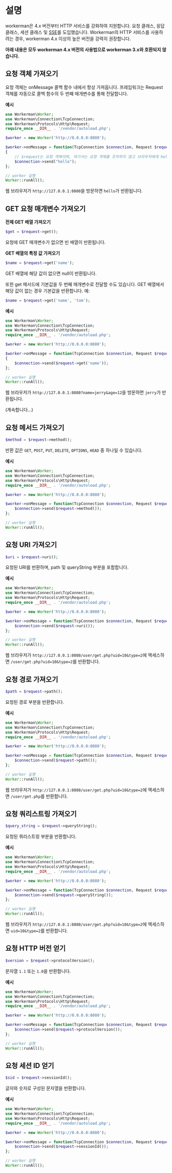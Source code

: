 # 설명
workerman은 4.x 버전부터 HTTP 서비스를 강화하여 지원합니다. 요청 클래스, 응답 클래스, 세션 클래스 및 [SSE](SSE.md)를 도입했습니다. Workerman의 HTTP 서비스를 사용하려는 경우, workerman 4.x 이상의 높은 버전을 강력히 권장합니다.

**아래 내용은 모두 workerman 4.x 버전의 사용법으로 workerman 3.x와 호환되지 않습니다.**

## 요청 객체 가져오기
요청 객체는 onMessage 콜백 함수 내에서 항상 가져옵니다. 프레임워크는 Request 객체를 자동으로 콜백 함수의 두 번째 매개변수를 통해 전달합니다.

**예시**
```php
use Workerman\Worker;
use Workerman\Connection\TcpConnection;
use Workerman\Protocols\Http\Request;
require_once __DIR__ . '/vendor/autoload.php';

$worker = new Worker('http://0.0.0.0:8080');

$worker->onMessage = function(TcpConnection $connection, Request $request)
{
    // $request는 요청 객체이며, 여기서는 요청 객체를 조작하지 않고 브라우저에게 hello를 반환합니다.
    $connection->send("hello");
};

// worker 실행
Worker::runAll();
```

웹 브라우저가 `http://127.0.0.1:8080`을 방문하면 `hello`가 반환됩니다.

## GET 요청 매개변수 가져오기

**전체 GET 배열 가져오기**
```php
$get = $request->get();
```
요청에 GET 매개변수가 없으면 빈 배열이 반환됩니다.

**GET 배열의 특정 값 가져오기**
```php
$name = $request->get('name');
```
GET 배열에 해당 값이 없으면 null이 반환됩니다.

또한 get 메서드에 기본값을 두 번째 매개변수로 전달할 수도 있습니다. GET 배열에서 해당 값이 없는 경우 기본값을 반환합니다. 예:
```php
$name = $request->get('name', 'tom');
```

**예시**
```php
use Workerman\Worker;
use Workerman\Connection\TcpConnection;
use Workerman\Protocols\Http\Request;
require_once __DIR__ . '/vendor/autoload.php';

$worker = new Worker('http://0.0.0.0:8080');

$worker->onMessage = function(TcpConnection $connection, Request $request)
{
    $connection->send($request->get('name'));
};

// worker 실행
Worker::runAll();
```

웹 브라우저가 `http://127.0.0.1:8080?name=jerry&age=12`을 방문하면 `jerry`가 반환됩니다.

(계속합니다...)
## 요청 메서드 가져오기
```php
$method = $request->method();
```
반환 값은 `GET`, `POST`, `PUT`, `DELETE`, `OPTIONS`, `HEAD` 중 하나일 수 있습니다.

**예시**
```php
use Workerman\Worker;
use Workerman\Connection\TcpConnection;
use Workerman\Protocols\Http\Request;
require_once __DIR__ . '/vendor/autoload.php';

$worker = new Worker('http://0.0.0.0:8080');

$worker->onMessage = function(TcpConnection $connection, Request $request) {
    $connection->send($request->method());
};

// worker 실행
Worker::runAll();
```

## 요청 URI 가져오기
```php
$uri = $request->uri();
```
요청된 URI를 반환하며, path 및 queryString 부분을 포함합니다.

**예시**
```php
use Workerman\Worker;
use Workerman\Connection\TcpConnection;
use Workerman\Protocols\Http\Request;
require_once __DIR__ . '/vendor/autoload.php';

$worker = new Worker('http://0.0.0.0:8080');

$worker->onMessage = function(TcpConnection $connection, Request $request) {
    $connection->send($request->uri());
};

// worker 실행
Worker::runAll();
```
웹 브라우저가 `http://127.0.0.1:8080/user/get.php?uid=10&type=2`에 액세스하면 `/user/get.php?uid=10&type=2`를 반환합니다.

## 요청 경로 가져오기
```php
$path = $request->path();
```
요청된 경로 부분을 반환합니다.

**예시**
```php
use Workerman\Worker;
use Workerman\Connection\TcpConnection;
use Workerman\Protocols\Http\Request;
require_once __DIR__ . '/vendor/autoload.php';

$worker = new Worker('http://0.0.0.0:8080');

$worker->onMessage = function(TcpConnection $connection, Request $request) {
    $connection->send($request->path());
};

// worker 실행
Worker::runAll();
```
웹 브라우저가 `http://127.0.0.1:8080/user/get.php?uid=10&type=2`에 액세스하면 `/user/get.php`를 반환합니다.

## 요청 쿼리스트링 가져오기
```php
$query_string = $request->queryString();
```
요청된 쿼리스트링 부분을 반환합니다.

**예시**
```php
use Workerman\Worker;
use Workerman\Connection\TcpConnection;
use Workerman\Protocols\Http\Request;
require_once __DIR__ . '/vendor/autoload.php';

$worker = new Worker('http://0.0.0.0:8080');

$worker->onMessage = function(TcpConnection $connection, Request $request) {
    $connection->send($request->queryString());
};

// worker 실행
Worker::runAll();
```
웹 브라우저가 `http://127.0.0.1:8080/user/get.php?uid=10&type=2`에 액세스하면 `uid=10&type=2`를 반환합니다.

## 요청 HTTP 버전 얻기
```php
$version = $request->protocolVersion();
```
문자열 `1.1` 또는 `1.0`을 반환합니다.

**예시**
```php
use Workerman\Worker;
use Workerman\Connection\TcpConnection;
use Workerman\Protocols\Http\Request;
require_once __DIR__ . '/vendor/autoload.php';

$worker = new Worker('http://0.0.0.0:8080');

$worker->onMessage = function(TcpConnection $connection, Request $request) {
    $connection->send($request->protocolVersion());
};

// worker 실행
Worker::runAll();
```

## 요청 세션 ID 얻기
```php
$sid = $request->sessionId();
```
글자와 숫자로 구성된 문자열을 반환합니다.

**예시**
```php
use Workerman\Worker;
use Workerman\Connection\TcpConnection;
use Workerman\Protocols\Http\Request;
require_once __DIR__ . '/vendor/autoload.php';

$worker = new Worker('http://0.0.0.0:8080');

$worker->onMessage = function(TcpConnection $connection, Request $request) {
    $connection->send($request->sessionId());
};

// worker 실행
Worker::runAll();
```
